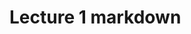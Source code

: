 # Lecture 1 markdown

<!--
This is a small interactive book. There are three types of blocks here:

A display formula

$$x^2 + y^2 = z^2$$

A note

:::{note}
Here is a note!
:::

:::{important}
This is hella important!
:::

:::{warning}
This is hella important!
:::

:::{seealso}
This is a see also
:::

:::{tip} Click here!
Content
:::

And a code block

```
import plotly.io as pio
import plotly.express as px
import plotly.offline as py

df = px.data.iris()
fig = px.scatter(df, x="sepal_width", y="sepal_length", color="species", size="sepal_length")
fig
```

And here is a dropdown

```{dropdown} Here's my dropdown
And here's my dropdown content
```

```{tabbed} Tab 1 title
My first tab
```
```{tabbed} Tab 2 title
My second tab with `some code`!
```
```{tabbed} Tab 3 title
My second tab with `some code`!
```

Finally ams-style formulas

\begin{gather*}
a_1=b_1+c_1\\
a_2=b_2+c_2-d_2+e_2
\end{gather*}

\begin{align}
a_{11}& =b_{11}&
  a_{12}& =b_{12}\\
a_{21}& =b_{21}&
  a_{22}& =b_{22}+c_{22}
\end{align} -->
